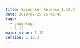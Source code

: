 ```yaml
---
title: Spinnaker Release 1.12.3
date: 2019-02-25 15:41:45
tags:
  - chagelogs
  - 1.12
major_minor: 1.12
version: 1.12.3
---
```


<script src="https://gist.github.com/spinnaker-release/349d826502e0bc0a3e4a7ec247b9e8b4.js"/>
